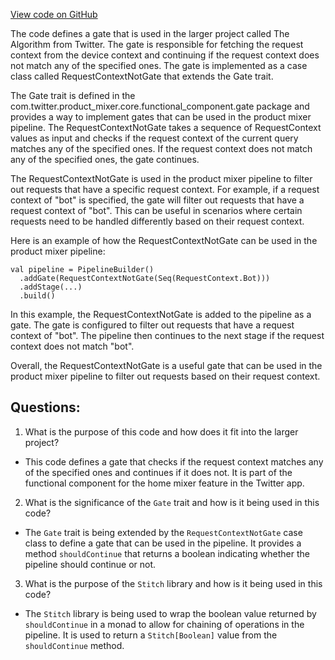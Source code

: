 [View code on GitHub](https://github.com/misbahsy/the-algorithm/home-mixer/server/src/main/scala/com/twitter/home_mixer/functional_component/gate/RequestContextNotGate.scala)

The code defines a gate that is used in the larger project called The Algorithm from Twitter. The gate is responsible for fetching the request context from the device context and continuing if the request context does not match any of the specified ones. The gate is implemented as a case class called RequestContextNotGate that extends the Gate trait. 

The Gate trait is defined in the com.twitter.product_mixer.core.functional_component.gate package and provides a way to implement gates that can be used in the product mixer pipeline. The RequestContextNotGate takes a sequence of RequestContext values as input and checks if the request context of the current query matches any of the specified ones. If the request context does not match any of the specified ones, the gate continues. 

The RequestContextNotGate is used in the product mixer pipeline to filter out requests that have a specific request context. For example, if a request context of "bot" is specified, the gate will filter out requests that have a request context of "bot". This can be useful in scenarios where certain requests need to be handled differently based on their request context. 

Here is an example of how the RequestContextNotGate can be used in the product mixer pipeline:

```
val pipeline = PipelineBuilder()
  .addGate(RequestContextNotGate(Seq(RequestContext.Bot)))
  .addStage(...)
  .build()
```

In this example, the RequestContextNotGate is added to the pipeline as a gate. The gate is configured to filter out requests that have a request context of "bot". The pipeline then continues to the next stage if the request context does not match "bot". 

Overall, the RequestContextNotGate is a useful gate that can be used in the product mixer pipeline to filter out requests based on their request context.
## Questions: 
 1. What is the purpose of this code and how does it fit into the larger project?
- This code defines a gate that checks if the request context matches any of the specified ones and continues if it does not. It is part of the functional component for the home mixer feature in the Twitter app.

2. What is the significance of the `Gate` trait and how is it being used in this code?
- The `Gate` trait is being extended by the `RequestContextNotGate` case class to define a gate that can be used in the pipeline. It provides a method `shouldContinue` that returns a boolean indicating whether the pipeline should continue or not.

3. What is the purpose of the `Stitch` library and how is it being used in this code?
- The `Stitch` library is being used to wrap the boolean value returned by `shouldContinue` in a monad to allow for chaining of operations in the pipeline. It is used to return a `Stitch[Boolean]` value from the `shouldContinue` method.